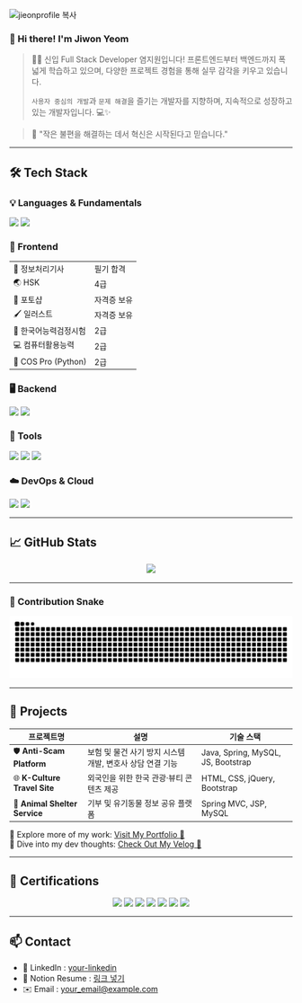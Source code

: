 <!-- 헤더 (멋진 상단 배너) -->
![jieonprofile 복사](https://github.com/user-attachments/assets/f4f9cf6b-da32-4ad0-a114-3c46cb7b0851)



### 👋 Hi there! I'm **Jiwon Yeom**

> 🧑‍💻 신입 Full Stack Developer 염지원입니다!
> 프론트엔드부터 백엔드까지 폭넓게 학습하고 있으며, 다양한 프로젝트 경험을 통해 실무 감각을 키우고 있습니다.
> 
> `사용자 중심의 개발`과 `문제 해결`을 즐기는 개발자를 지향하며, 지속적으로 성장하고 있는 개발자입니다. 💻✨

> 🎯 "작은 불편을 해결하는 데서 혁신은 시작된다고 믿습니다."

---

## 🛠️ Tech Stack

### 💡 Languages & Fundamentals
<p>
  <img src="https://img.shields.io/badge/Java-007396?style=for-the-badge&logo=java&logoColor=white"/>
  <img src="https://img.shields.io/badge/Python-3776AB?style=for-the-badge&logo=python&logoColor=white"/>
</p>

### 🎨 Frontend
<table align="center">
  <tr>
    <td>📘 정보처리기사</td>
    <td>필기 합격</td>
  </tr>
  <tr>
    <td>🌏 HSK</td>
    <td>4급</td>
  </tr>
  <tr>
    <td>🎨 포토샵</td>
    <td>자격증 보유</td>
  </tr>
  <tr>
    <td>🖌 일러스트</td>
    <td>자격증 보유</td>
  </tr>
  <tr>
    <td>📝 한국어능력검정시험</td>
    <td>2급</td>
  </tr>
  <tr>
    <td>💻 컴퓨터활용능력</td>
    <td>2급</td>
  </tr>
  <tr>
    <td>🐍 COS Pro (Python)</td>
    <td>2급</td>
  </tr>
</table>

### 🖥 Backend
<p>
  <img src="https://img.shields.io/badge/Spring-6DB33F?style=for-the-badge&logo=spring&logoColor=white"/>
  <img src="https://img.shields.io/badge/MySQL-4479A1?style=for-the-badge&logo=mysql&logoColor=white"/>
</p>

### 🧰 Tools
<p>
  <img src="https://img.shields.io/badge/Git-F05032?style=for-the-badge&logo=git&logoColor=white"/>
  <img src="https://img.shields.io/badge/GitHub-181717?style=for-the-badge&logo=github&logoColor=white"/>
  <img src="https://img.shields.io/badge/VS_Code-007ACC?style=for-the-badge&logo=visualstudiocode&logoColor=white"/>
</p>

### ☁️ DevOps & Cloud
<p>
  <img src="https://img.shields.io/badge/Docker-2496ED?style=for-the-badge&logo=docker&logoColor=white"/>
  <img src="https://img.shields.io/badge/Amazon_AWS-232F3E?style=for-the-badge&logo=amazonaws&logoColor=white"/>
</p>

---

## 📈 GitHub Stats

<p align="center">
  <img src="https://github-readme-stats.vercel.app/api?username=jiwon1116&show_icons=true&theme=radical" width="500"/>
</p>

---

### 🐍 Contribution Snake

<p align="center">
  <img src="https://github.com/jiwon1116/jiwon1116/blob/output/github-contribution-grid-snake.svg" />
</p>

---

## 🧩 Projects

| 프로젝트명 | 설명 | 기술 스택 |
|------------|------|------------|
| 🛡️ **Anti-Scam Platform** | 보험 및 물건 사기 방지 시스템 개발, 변호사 상담 연결 기능 | Java, Spring, MySQL, JS, Bootstrap |
| 🌐 **K-Culture Travel Site** | 외국인을 위한 한국 관광·뷰티 콘텐츠 제공 | HTML, CSS, jQuery, Bootstrap |
| 🐾 **Animal Shelter Service** | 기부 및 유기동물 정보 공유 플랫폼 | Spring MVC, JSP, MySQL |

🔗 Explore more of my work: [Visit My Portfolio 🌟](http://vithamin.dothome.co.kr)  
📝 Dive into my dev thoughts: [Check Out My Velog 🚀](https://velog.io/@joonie/posts)

---

## 📜 Certifications

<p align="center">
  <img src="https://img.shields.io/badge/정보처리기사-필기합격-blue?style=for-the-badge"/>
  <img src="https://img.shields.io/badge/HSK-4급-yellow?style=for-the-badge"/>
  <img src="https://img.shields.io/badge/포토샵-자격증-ff69b4?style=for-the-badge"/>
  <img src="https://img.shields.io/badge/일러스트-자격증-orange?style=for-the-badge"/>
  <img src="https://img.shields.io/badge/한국어능력검정-2급-lightgrey?style=for-the-badge"/>
  <img src="https://img.shields.io/badge/컴활-2급-brightgreen?style=for-the-badge"/>
  <img src="https://img.shields.io/badge/COS_Pro-2급_(_Python_)-informational?style=for-the-badge"/>
</p>


---

## 📫 Contact

- 💼 LinkedIn : [your-linkedin](https://linkedin.com/in/yourprofile)
- 📝 Notion Resume : [링크 넣기](#)
- ✉️ Email : your_email@example.com

